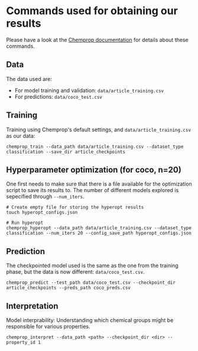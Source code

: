 # Commands used for obtaining our results

Please have a look at the [Chemprop documentation](https://chemprop.readthedocs.io/en/latest/) for details about these commands.

## Data

The data used are:
  -  For model training and validation: `data/article_training.csv`
  -  For predictions: `data/coco_test.csv`

## Training

Training using Chemprop's default settings, and `data/article_training.csv` as our data:

```
chemprop_train --data_path data/article_training.csv --dataset_type classification --save_dir article_checkpoints
```

## Hyperparameter optimization (for coco, n=20)

One first needs to make sure that there is a file available for the optimization script to save its results to.
The number of different models explored is sepecified through `--num_iters`.

```
# Create empty file for storing the hyperopt results
touch hyperopt_configs.json

# Run hyperopt
chemprop_hyperopt --data_path data/article_training.csv --dataset_type classification --num_iters 20 --config_save_path hyperopt_configs.json
```

## Prediction

The checkpointed model used is the same as the one from the training phase, but the data is now different: `data/coco_test.csv`.

```
chemprop_predict --test_path data/coco_test.csv --checkpoint_dir article_checkpoints --preds_path coco_preds.csv
```

## Interpretation

Model interprability: Understanding which chemical groups might be responsible for various properties.

```
chemprop_interpret --data_path <path> --checkpoint_dir <dir> --property_id 1
```
